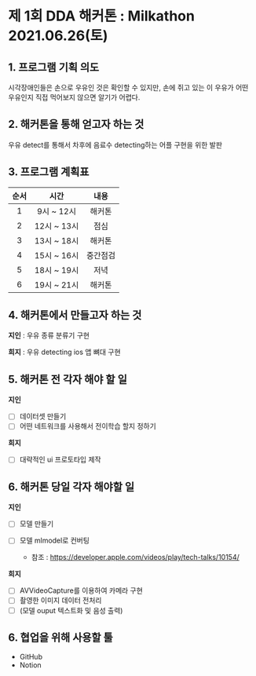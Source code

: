 # 제 1회 DDA 해커톤 : Milkathon 2021.06.26(토)

## 1. 프로그램 기획 의도

시각장애인들은 손으로 우유인 것은 확인할 수 있지만, 손에 쥐고 있는 이 우유가 어떤 우유인지 직접 먹어보지 않으면 알기가 어렵다.

## 2. 해커톤을 통해 얻고자 하는 것

우유 detect를 통해서 차후에 음료수 detecting하는 어플 구현을 위한 발판

## 3. 프로그램 계획표

| 순서 |    시간     |   내용   |
| :--: | :---------: | :------: |
|  1   | 9시 ~ 12시  |  해커톤  |
|  2   | 12시 ~ 13시 |   점심   |
|  3   | 13시 ~ 18시 |  해커톤  |
|  4   | 15시 ~ 16시 | 중간점검 |
|  5   | 18시 ~ 19시 |   저녁   |
|  6   | 19시 ~ 21시 |  해커톤  |



## 4. 해커톤에서 만들고자 하는 것

**지인** : 우유 종류 분류기 구현

**희지** : 우유 detecting ios 앱 뼈대 구현

## 5. 해커톤 전 각자 해야 할 일

**지인**

- [ ] 데이터셋 만들기
- [ ] 어떤 네트워크를 사용해서 전이학습 할지 정하기

**희지**

- [ ] 대략적인 ui 프로토타입 제작

## 6. 해커톤 당일 각자 해야할 일

**지인**

- [ ] 모델 만들기

- [ ] 모델 mlmodel로 컨버팅
  - 참조 : https://developer.apple.com/videos/play/tech-talks/10154/

**희지**

- [ ] AVVideoCapture를 이용하여 카메라 구현
- [ ] 촬영한 이미지 데이터 전처리
- [ ] (모델 ouput 텍스트화 및 음성 출력)

## 6. 협업을 위해 사용할 툴

- GitHub
- Notion
